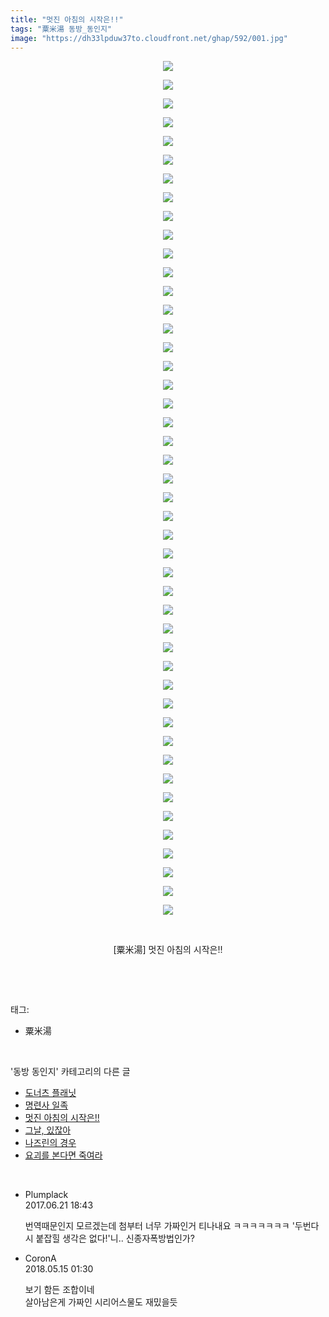 ```yaml
---
title: "멋진 아침의 시작은!!"
tags: "粟米湯 동방_동인지"
image: "https://dh33lpduw37to.cloudfront.net/ghap/592/001.jpg"
---
```

<div class="article">
<p style="text-align: center; clear: none; float: none;"><img src="{{ site.imgserver2 }}/ghap/592/001.jpg"/></p>
<p style="text-align: center; clear: none; float: none;"><img src="{{ site.imgserver2 }}/ghap/592/002.jpg"/></p>
<p style="text-align: center; clear: none; float: none;"><img src="{{ site.imgserver2 }}/ghap/592/003.jpg"/></p>
<p style="text-align: center; clear: none; float: none;"><img src="{{ site.imgserver2 }}/ghap/592/004.jpg"/></p>
<p style="text-align: center; clear: none; float: none;"><img src="{{ site.imgserver2 }}/ghap/592/005.jpg"/></p>
<p style="text-align: center; clear: none; float: none;"><img src="{{ site.imgserver2 }}/ghap/592/006.jpg"/></p>
<p style="text-align: center; clear: none; float: none;"><img src="{{ site.imgserver2 }}/ghap/592/007.jpg"/></p>
<p style="text-align: center; clear: none; float: none;"><img src="{{ site.imgserver2 }}/ghap/592/008.jpg"/></p>
<p style="text-align: center; clear: none; float: none;"><img src="{{ site.imgserver2 }}/ghap/592/009.jpg"/></p>
<p style="text-align: center; clear: none; float: none;"><img src="{{ site.imgserver2 }}/ghap/592/010.jpg"/></p>
<p style="text-align: center; clear: none; float: none;"><img src="{{ site.imgserver2 }}/ghap/592/011.jpg"/></p>
<p style="text-align: center; clear: none; float: none;"><img src="{{ site.imgserver2 }}/ghap/592/012.jpg"/></p>
<p style="text-align: center; clear: none; float: none;"><img src="{{ site.imgserver2 }}/ghap/592/013.jpg"/></p>
<p style="text-align: center; clear: none; float: none;"><img src="{{ site.imgserver2 }}/ghap/592/014.jpg"/></p>
<p style="text-align: center; clear: none; float: none;"><img src="{{ site.imgserver2 }}/ghap/592/015.jpg"/></p>
<p style="text-align: center; clear: none; float: none;"><img src="{{ site.imgserver2 }}/ghap/592/016.jpg"/></p>
<p style="text-align: center; clear: none; float: none;"><img src="{{ site.imgserver2 }}/ghap/592/017.jpg"/></p>
<p style="text-align: center; clear: none; float: none;"><img src="{{ site.imgserver2 }}/ghap/592/018.jpg"/></p>
<p style="text-align: center; clear: none; float: none;"><img src="{{ site.imgserver2 }}/ghap/592/019.jpg"/></p>
<p style="text-align: center; clear: none; float: none;"><img src="{{ site.imgserver2 }}/ghap/592/020.jpg"/></p>
<p style="text-align: center; clear: none; float: none;"><img src="{{ site.imgserver2 }}/ghap/592/021.jpg"/></p>
<p style="text-align: center; clear: none; float: none;"><img src="{{ site.imgserver2 }}/ghap/592/022.jpg"/></p>
<p style="text-align: center; clear: none; float: none;"><img src="{{ site.imgserver2 }}/ghap/592/023.jpg"/></p>
<p style="text-align: center; clear: none; float: none;"><img src="{{ site.imgserver2 }}/ghap/592/024.jpg"/></p>
<p style="text-align: center; clear: none; float: none;"><img src="{{ site.imgserver2 }}/ghap/592/025.jpg"/></p>
<p style="text-align: center; clear: none; float: none;"><img src="{{ site.imgserver2 }}/ghap/592/026.jpg"/></p>
<p style="text-align: center; clear: none; float: none;"><img src="{{ site.imgserver2 }}/ghap/592/027.jpg"/></p>
<p style="text-align: center; clear: none; float: none;"><img src="{{ site.imgserver2 }}/ghap/592/028.jpg"/></p>
<p style="text-align: center; clear: none; float: none;"><img src="{{ site.imgserver2 }}/ghap/592/029.jpg"/></p>
<p style="text-align: center; clear: none; float: none;"><img src="{{ site.imgserver2 }}/ghap/592/030.jpg"/></p>
<p style="text-align: center; clear: none; float: none;"><img src="{{ site.imgserver2 }}/ghap/592/031.jpg"/></p>
<p style="text-align: center; clear: none; float: none;"><img src="{{ site.imgserver2 }}/ghap/592/032.jpg"/></p>
<p style="text-align: center; clear: none; float: none;"><img src="{{ site.imgserver2 }}/ghap/592/033.jpg"/></p>
<p style="text-align: center; clear: none; float: none;"><img src="{{ site.imgserver2 }}/ghap/592/034.jpg"/></p>
<p style="text-align: center; clear: none; float: none;"><img src="{{ site.imgserver2 }}/ghap/592/035.jpg"/></p>
<p style="text-align: center; clear: none; float: none;"><img src="{{ site.imgserver2 }}/ghap/592/036.jpg"/></p>
<p style="text-align: center; clear: none; float: none;"><img src="{{ site.imgserver2 }}/ghap/592/037.jpg"/></p>
<p style="text-align: center; clear: none; float: none;"><img src="{{ site.imgserver2 }}/ghap/592/038.jpg"/></p>
<p style="text-align: center; clear: none; float: none;"><img src="{{ site.imgserver2 }}/ghap/592/039.jpg"/></p>
<p style="text-align: center; clear: none; float: none;"><img src="{{ site.imgserver2 }}/ghap/592/040.jpg"/></p>
<p style="text-align: center; clear: none; float: none;"><img src="{{ site.imgserver2 }}/ghap/592/041.jpg"/></p>
<p style="text-align: center; clear: none; float: none;"><img src="{{ site.imgserver2 }}/ghap/592/042.jpg"/></p>
<p style="text-align: center; clear: none; float: none;"><img src="{{ site.imgserver2 }}/ghap/592/043.jpg"/></p>
<p style="text-align: center; clear: none; float: none;"><img src="{{ site.imgserver2 }}/ghap/592/044.jpg"/></p>
<p style="text-align: center; clear: none; float: none;"><img src="{{ site.imgserver2 }}/ghap/592/045.jpg"/></p>
<p style="text-align: center; clear: none; float: none;"><img src="{{ site.imgserver2 }}/ghap/592/046.jpg"/></p>
<p style="text-align: center; clear: none; float: none;"><br/></p>
<p style="text-align: center; clear: none; float: none;">[粟米湯] 멋진 아침의 시작은!!</p>
<p><br/></p>
</div><br/>
<div class="tagTrail">
<p>태그: </p>
<ul>
<li>粟米湯</li>
</ul>
</div><br/>
<div class="another">
<p>'동방 동인지' 카테고리의 다른 글</p>
<ul>
<li><a href="/ghap_595">도너츠 플래닛</a></li>
<li><a href="/ghap_593">명련사 일족</a></li>
<li><a href="/ghap_592">멋진 아침의 시작은!!</a></li>
<li><a href="/ghap_591">그날, 있잖아</a></li>
<li><a href="/ghap_589">나즈린의 경우</a></li>
<li><a href="/ghap_588">요괴를 본다면 죽여라</a></li>
</ul>
</div><br/>
<div class="cb_module cb_fluid">
<div class="cb_wrt cb_profile">
<div class="comment">
<ul>
<li class="cb_thumb_off" id="comment15019101">
<div class="cb_comment_area">
<div class="cb_info_area">
<div class="cb_section">
<span class="cb_nick_name">Plumplack</span>
</div>
<div class="cb_section">
<span class="cb_date">2017.06.21 18:43 </span>
</div>
</div>
<div class="cb_dsc_comment">
<p class="cb_dsc">
											번역때문인지 모르겠는데 첨부터 너무 가짜인거 티나내요 ㅋㅋㅋㅋㅋㅋㅋ '두번다시 붙잡힐 생각은 없다!'니.. 신종자폭방법인가?
										</p>
</div>
</div></li>
<li class="cb_thumb_off" id="comment15255746">
<div class="cb_comment_area">
<div class="cb_info_area">
<div class="cb_section">
<span class="cb_nick_name">CoronA</span>
</div>
<div class="cb_section">
<span class="cb_date">2018.05.15 01:30 </span>
</div>
</div>
<div class="cb_dsc_comment">
<p class="cb_dsc">
											보기 함든 조합이네<br/>
살아남은게 가짜인 시리어스물도 재밌을듯
										</p>
</div>
</div></li>
</ul>
</div>
</div><!-- commentList close -->
</div><br/>
